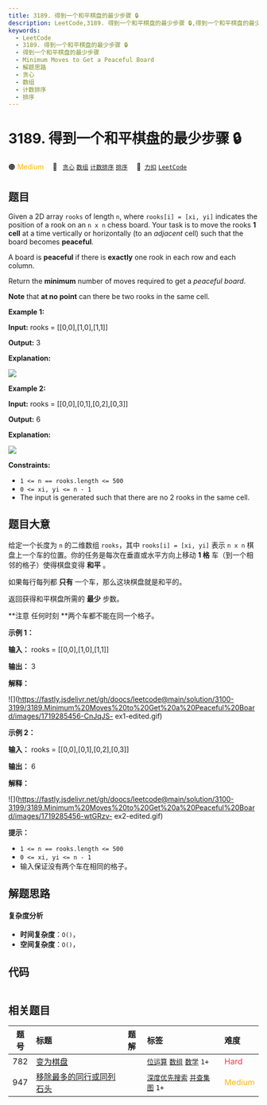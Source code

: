 ```yaml
---
title: 3189. 得到一个和平棋盘的最少步骤 🔒
description: LeetCode,3189. 得到一个和平棋盘的最少步骤 🔒,得到一个和平棋盘的最少步骤,Minimum Moves to Get a Peaceful Board,解题思路,贪心,数组,计数排序,排序
keywords:
  - LeetCode
  - 3189. 得到一个和平棋盘的最少步骤 🔒
  - 得到一个和平棋盘的最少步骤
  - Minimum Moves to Get a Peaceful Board
  - 解题思路
  - 贪心
  - 数组
  - 计数排序
  - 排序
---
```


# 3189. 得到一个和平棋盘的最少步骤 🔒

🟠 <font color=#ffb800>Medium</font>&emsp; 🔖&ensp; [`贪心`](/tag/greedy.md) [`数组`](/tag/array.md) [`计数排序`](/tag/counting-sort.md) [`排序`](/tag/sorting.md)&emsp; 🔗&ensp;[`力扣`](https://leetcode.cn/problems/minimum-moves-to-get-a-peaceful-board) [`LeetCode`](https://leetcode.com/problems/minimum-moves-to-get-a-peaceful-board)

## 题目

Given a 2D array `rooks` of length `n`, where `rooks[i] = [xi, yi]` indicates
the position of a rook on an `n x n` chess board. Your task is to move the
rooks **1 cell** at a time vertically or horizontally (to an _adjacent_ cell)
such that the board becomes **peaceful**.

A board is **peaceful** if there is **exactly** one rook in each row and each
column.

Return the **minimum** number of moves required to get a _peaceful board_.

**Note** that **at no point** can there be two rooks in the same cell.



**Example 1:**

**Input:** rooks = [[0,0],[1,0],[1,1]]

**Output:** 3

**Explanation:**

![](https://fastly.jsdelivr.net/gh/doocs/leetcode@main/solution/3100-3199/3189.Minimum%20Moves%20to%20Get%20a%20Peaceful%20Board/images/ex1-edited.gif)

**Example 2:**

**Input:** rooks = [[0,0],[0,1],[0,2],[0,3]]

**Output:** 6

**Explanation:**

![](https://fastly.jsdelivr.net/gh/doocs/leetcode@main/solution/3100-3199/3189.Minimum%20Moves%20to%20Get%20a%20Peaceful%20Board/images/ex2-edited.gif)



**Constraints:**

  * `1 <= n == rooks.length <= 500`
  * `0 <= xi, yi <= n - 1`
  * The input is generated such that there are no 2 rooks in the same cell.


## 题目大意

给定一个长度为 `n` 的二维数组 `rooks`，其中 `rooks[i] = [xi, yi]` 表示 `n x n`
棋盘上一个车的位置。你的任务是每次在垂直或水平方向上移动 **1 格**  车（到一个相邻的格子）使得棋盘变得 **和平** 。

如果每行每列都 **只有** 一个车，那么这块棋盘就是和平的。

返回获得和平棋盘所需的 **最少** 步数。

**注意 任何时刻  **两个车都不能在同一个格子。



**示例 1：**

**输入：** rooks = [[0,0],[1,0],[1,1]]

**输出：** 3

**解释：**

![](https://fastly.jsdelivr.net/gh/doocs/leetcode@main/solution/3100-3199/3189.Minimum%20Moves%20to%20Get%20a%20Peaceful%20Board/images/1719285456-CnJqJS-
ex1-edited.gif)

**示例 2：**

**输入：** rooks = [[0,0],[0,1],[0,2],[0,3]]

**输出：** 6

**解释：**

![](https://fastly.jsdelivr.net/gh/doocs/leetcode@main/solution/3100-3199/3189.Minimum%20Moves%20to%20Get%20a%20Peaceful%20Board/images/1719285456-wtGRzv-
ex2-edited.gif)



**提示：**

  * `1 <= n == rooks.length <= 500`
  * `0 <= xi, yi <= n - 1`
  * 输入保证没有两个车在相同的格子。


## 解题思路

#### 复杂度分析

- **时间复杂度**：`O()`，
- **空间复杂度**：`O()`，

## 代码

```javascript

```

## 相关题目

<!-- prettier-ignore -->
| 题号 | 标题 | 题解 | 标签 | 难度 |
| :------: | :------ | :------: | :------ | :------ |
| 782 | [变为棋盘](https://leetcode.com/problems/transform-to-chessboard) |  |  [`位运算`](/tag/bit-manipulation.md) [`数组`](/tag/array.md) [`数学`](/tag/math.md) `1+` | <font color=#ff334b>Hard</font> |
| 947 | [移除最多的同行或同列石头](https://leetcode.com/problems/most-stones-removed-with-same-row-or-column) |  |  [`深度优先搜索`](/tag/depth-first-search.md) [`并查集`](/tag/union-find.md) [`图`](/tag/graph.md) `1+` | <font color=#ffb800>Medium</font> |